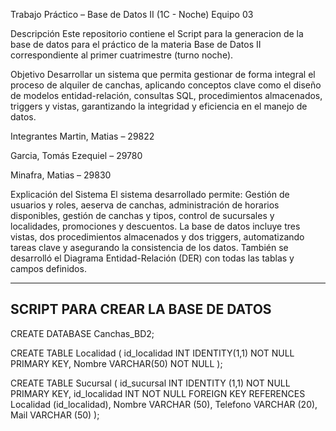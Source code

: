 Trabajo Práctico – Base de Datos II (1C - Noche)
Equipo 03

Descripción
Este repositorio contiene el Script para la generacion de la base de datos para el práctico de la materia Base de Datos II correspondiente al primer cuatrimestre (turno noche).

Objetivo
Desarrollar un sistema que permita gestionar de forma integral el proceso de alquiler de canchas, aplicando conceptos clave como el diseño de modelos entidad-relación, consultas SQL, procedimientos almacenados, triggers y vistas, garantizando la integridad y eficiencia en el manejo de datos.

Integrantes
Martin, Matias – 29822

Garcia, Tomás Ezequiel – 29780

Minafra, Matias – 29830

Explicación del Sistema
El sistema desarrollado permite: Gestión de usuarios y roles, aeserva de canchas, administración de horarios disponibles, gestión de canchas y tipos, control de sucursales y localidades, promociones y descuentos.
La base de datos incluye tres vistas, dos procedimientos almacenados y dos triggers, automatizando tareas clave y asegurando la consistencia de los datos. También se desarrolló el Diagrama Entidad-Relación (DER) con todas las tablas y campos definidos.


-----------------------------------------------------------------
SCRIPT PARA CREAR LA BASE DE DATOS
------------------------------------------------------------------

CREATE DATABASE Canchas_BD2;

CREATE TABLE Localidad (
    id_localidad INT IDENTITY(1,1) NOT NULL PRIMARY KEY,
    Nombre VARCHAR(50) NOT NULL
);

CREATE TABLE Sucursal (
    id_sucursal INT IDENTITY (1,1) NOT NULL PRIMARY KEY,
    id_localidad INT NOT NULL FOREIGN KEY REFERENCES Localidad (id_localidad),
    Nombre VARCHAR (50),
    Telefono VARCHAR (20),
    Mail VARCHAR (50)
);    
    
